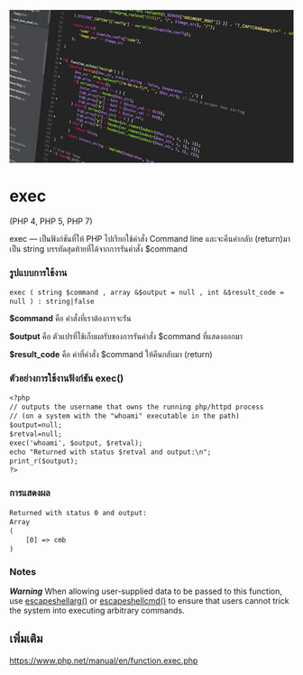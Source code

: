 ![](img/php-code.png)
# exec
(PHP 4, PHP 5, PHP 7)

exec — เป็นฟังก์ชันที่ให้ PHP ไปเรียกใช้คำสั่ง Command line และจะคืนค่ากลับ (return)มาเป็น string บรรทัดสุดท้ายที่ได้จากการรันคำสั่ง $command

### รูปแบบการใช้งาน
```
exec ( string $command , array &$output = null , int &$result_code = null ) : string|false
```

**$command** คือ คำสั่งที่เราต้องการจะรัน

**$output** คือ ตัวแปรที่ใช้เก็บผลรับของการรันคำสั่ง $command ที่แสดงออกมา

**$result_code** คือ ค่าที่คำสั่ง $command ให้คืนกลับมา (return)



### ตัวอย่างการใช้งานฟังก์ชัน exec()
```
<?php
// outputs the username that owns the running php/httpd process
// (on a system with the "whoami" executable in the path)
$output=null;
$retval=null;
exec('whoami', $output, $retval);
echo "Returned with status $retval and output:\n";
print_r($output);
?>
```

### การแสดงผล
```
Returned with status 0 and output:
Array
(
    [0] => cmb
)
```

### Notes
***Warning*** When allowing user-supplied data to be passed to this function, use [escapeshellarg()](https://www.php.net/manual/en/function.escapeshellarg.php) or [escapeshellcmd()](https://www.php.net/manual/en/function.escapeshellcmd.php) to ensure that users cannot trick the system into executing arbitrary commands.

## เพิ่มเติม
https://www.php.net/manual/en/function.exec.php
